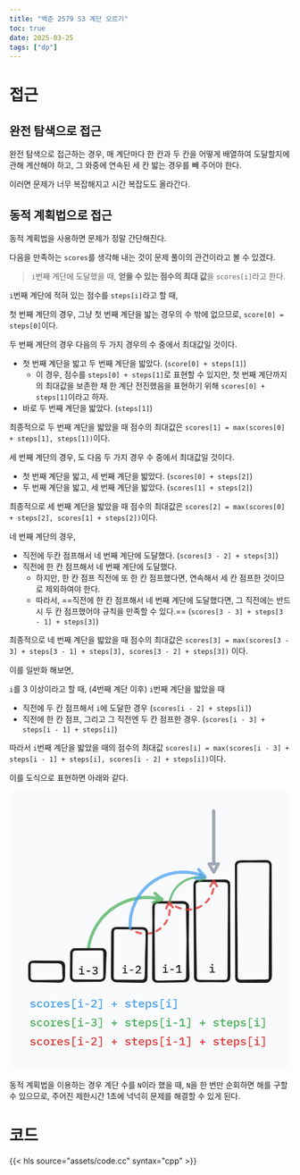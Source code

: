 ```yaml
---
title: "백준 2579 S3 계단 오르기"
toc: true
date: 2025-03-25
tags: ["dp"]
---
```


# 접근

## 완전 탐색으로 접근

완전 탐색으로 접근하는 경우, 매 계단마다 한 칸과 두 칸을 어떻게 배열하여 도달할지에 관해 계산해야 하고, 그 와중에 연속된 세 칸 밟는 경우를 빼 주어야 한다.

이러면 문제가 너무 복잡해지고 시간 복잡도도 올라간다.

## 동적 계획법으로 접근

동적 계획법을 사용하면 문제가 정말 간단해진다.

다음을 만족하는 `scores`를 생각해 내는 것이 문제 풀이의 관건이라고 볼 수 있겠다.

> `i`번째 계단에 도달했을 때, **얻을 수 있는 점수의 최대 값**을 `scores[i]`라고 한다.

`i`번째 계단에 적혀 있는 점수를 `steps[i]`라고 할 때,

첫 번째 계단의 경우, 그냥 첫 번째 계단을 밟는 경우의 수 밖에 없으므로, `score[0] = steps[0]`이다.

두 번째 계단의 경우 다음의 두 가지 경우의 수 중에서 최대값일 것이다.
* 첫 번째 계단을 밟고 두 번째 계단을 밟았다. (`score[0] + steps[1]`)
  * 이 경우, 점수를 `steps[0] + steps[1]`로 표현할 수 있지만, 첫 번째 계단까지의 최대값을 보존한 채 한 계단 전진했음을 표현하기 위해 `scores[0] + steps[1]`이라고 하자.
* 바로 두 번째 계단을 밟았다. (`steps[1]`)

최종적으로 두 번째 계단을 밟았을 때 점수의 최대값은 `scores[1] = max(scores[0] + steps[1], steps[1])`이다.

세 번째 계단의 경우, 도 다음 두 가지 경우 수 중에서 최대값일 것이다.
* 첫 번째 계단을 밟고, 세 번째 계단을 밟았다. (`scores[0] + steps[2]`)
* 두 번째 계단을 밟고, 세 번째 계단을 밟았다. (`scores[1] + steps[2]`)

최종적으로 세 번째 계단을 밟았을 때 점수의 최대값은 `scores[2] = max(scores[0] + steps[2], scores[1] + steps[2])`이다.

네 번째 계단의 경우,
* 직전에 두칸 점프해서 네 번째 계단에 도달했다. (`scores[3 - 2] + steps[3]`)
* 직전에 한 칸 점프해서 네 번째 계단에 도달했다.
  * 하지만, 한 칸 점프 직전에 또 한 칸 점프했다면, 연속해서 세 칸 점프한 것이므로 제외하여야 한다.
  * 따라서, ==직전에 한 칸 점프해서 네 번째 계단에 도달했다면, 그 직전에는 반드시 두 칸 점프했어야 규칙을 만족할 수 있다.== (`scores[3 - 3] + steps[3 - 1] + steps[3]`)

최종적으로 네 번째 계단을 밟았을 때 점수의 최대값은 `scores[3] = max(scores[3 - 3] + steps[3 - 1] + steps[3], scores[3 - 2] + steps[3])` 이다.

이를 일반화 해보면,

`i`를 3 이상이라고 할 때, (4번째 계단 이후) `i`번째 계단을 밟았을 때 
* 직전에 두 칸 점프해서 `i`에 도달한 경우 (`scores[i - 2] + steps[i]`)
* 직전에 한 칸 점프,  그리고 그 직전엔 두 칸 점프한 경우. (`scores[i - 3] + steps[i - 1] + steps[i]`)

따라서 `i`번째 계단을 밟았을 때의 점수의 최대값 `scores[i] = max(scores[i - 3] + steps[i - 1] + steps[i], scores[i - 2] + steps[i])`이다.

이를 도식으로 표현하면 아래와 같다.

![](./assets/00.png)

동적 계획법을 이용하는 경우 계단 수를 `N`이라 했을 때, `N`을 한 번만 순회하면 해를 구할 수 있으므로, 주어진 제한시간 1초에 넉넉히 문제를 해결할 수 있게 된다.

# 코드

{{< hls source="assets/code.cc" syntax="cpp" >}}




